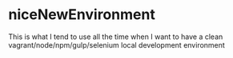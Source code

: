 # niceNewEnvironment
This is what I tend to use all the time when I want to have a clean vagrant/node/npm/gulp/selenium local development environment
